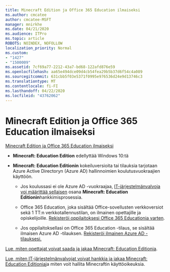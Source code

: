 ```yaml
---
title: Minecraft Edition ja Office 365 Education ilmaiseksi
ms.author: cmcatee
author: cmcatee-MSFT
manager: mnirkhe
ms.date: 04/21/2020
ms.audience: ITPro
ms.topic: article
ROBOTS: NOINDEX, NOFOLLOW
localization_priority: Normal
ms.custom:
- "1427"
- "1500009"
ms.assetid: 7cf69a77-2212-43a7-bd68-122afd876e59
ms.openlocfilehash: aa65e494dce09d4cb54fea29b5b37d6f54c4a089
ms.sourcegitcommit: 631cbb5f03e5371f0995e976536d24e9d13746c3
ms.translationtype: MT
ms.contentlocale: fi-FI
ms.lasthandoff: 04/22/2020
ms.locfileid: "43762062"
---
```

# <a name="minecraft-edition-with-office-365-education-for-free"></a>Minecraft Edition ja Office 365 Education ilmaiseksi

[Minecraft Edition ja Office 365 Education ilmaiseksi](https://docs.microsoft.com/education/windows/get-minecraft-for-education)
  
- **Minecraft: Education Edition** edellyttää Windows 10:tä

- **Minecraft: Education Editionin** kokeiluversioita tai tilauksia tarjotaan Azure Active Directoryn (Azure AD) hallinnoimien koulutusvuokraajien käyttöön.

  - Jos koulussasi ei ole Azure AD -vuokraajaa, [IT-järjestelmänvalvoja voi määrittää sellaisen](https://docs.microsoft.com/education/windows/school-get-minecraft) osana **Minecraft: Education Editionin**hankkimisprosessia.

  - Office 365 Education, joka sisältää Office-sovellusten verkkoversiot sekä 1 TT:n verkkotallennustilan, on ilmainen opettajille ja opiskelijoille. [Rekisteröi oppilaitoksesi Office 365 Educationia varten](https://products.office.com/academic/office-365-education-plan).

  - Jos oppilaitoksellasi on Office 365 Education -tilaus, se sisältää ilmaisen Azure AD -tilauksen. [Rekisteröi ilmainen Azure AD -tilauksesi.](https://msdn.microsoft.com/library/windows/hardware/mt703369%28v=vs.85%29.aspx)

[Lue, miten opettajat voivat saada ja jakaa Minecraft: Education Editionia](https://docs.microsoft.com/education/windows/teacher-get-minecraft).
  
[Lue, miten IT-järjestelmänvalvojat voivat hankkia ja jakaa Minecraft: Education Editionia](https://docs.microsoft.com/education/windows/school-get-minecraft)ja miten voit hallita Minecraftin käyttöoikeuksia.
